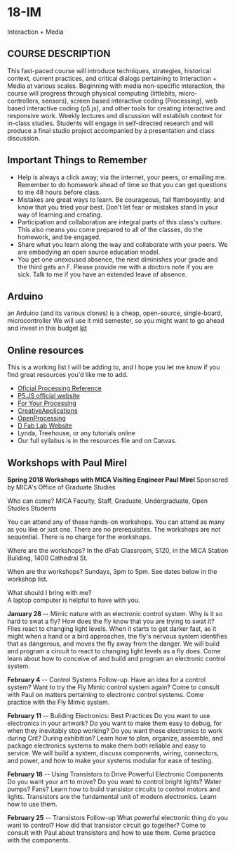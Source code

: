 # 18-IM
Interaction + Media

## COURSE DESCRIPTION
This fast-paced course will introduce techniques, strategies, historical context, current practices, and critical dialogs pertaining to Interaction + Media at various scales. Beginning with media non-specific interaction, the course will progress through physical computing (littlebits, micro-controllers, sensors), screen based interactive coding (Processing), web based interactive coding (p5.js), and other tools for creating interactive and responsive work. Weekly lectures and discussion will establish context for in-class studies. Students will engage in self-directed research and will produce a final studio project accompanied by a presentation and class discussion.

## Important Things to Remember
 - Help is always a click away; via the internet, your peers, or emailing me. Remember to do homework ahead of time so that you can get questions to me 48 hours before class.
 - Mistakes are great ways to learn. Be courageous, fail flamboyantly, and know that you tried your best. Don't let fear or mistakes stand in your way of learning and creating.
 - Participation and collaboration are integral parts of this class's culture. This also means you come prepared to all of the classes, do the homework, and be engaged.
 -  Share what you learn along the way and collaborate with your peers. We are embodying an open source education model.
 - You get one unexcused absence, the next diminishes your grade and the third gets an F. Please provide me with a doctors note if you are sick. Talk to me if you have an extended leave of absence.

 ## Arduino
 an Arduino (and its various clones) is a cheap, open-source, single-board, microcontroller
 We will use it mid semester, so you might want to go ahead and invest in this budget [kit](https://www.adafruit.com/product/193) 

 ## Online resources
 This is a working list I will be adding to, and I hope you let me know if you find great resources you'd like me to add.
 - [Oficial Processing Reference](http://processing.org/reference/)
 - [P5.JS official website](https://p5js.org/)
 - [For Your Processing](http://fyprocessing.tumblr.com)
 - [CreativeApplications]( http://www.creativeapplications.net)
 - [OpenProcessing](http://www.openprocessing.org/)
 - [D Fab Lab Website](http://staff.mica.edu/rmckibbin/index.html)
 - Lynda, Treehouse, or any tutorials online
 - Our full syllabus is in the resources file and on Canvas.

## Workshops with Paul Mirel

**Spring 2018 Workshops with MICA Visiting Engineer Paul Mirel**
Sponsored by MICA's Office of Graduate Studies

Who can come?
MICA Faculty, Staff, Graduate, Undergraduate, Open Studies Students

You can attend any of these hands-on workshops. You can attend as many as you like or just one. There are no prerequisites. The workshops are not sequential. There is no charge for the workshops.

Where are the workshops?
In the dFab Classroom, S120, in the MICA Station Building, 1400 Cathedral St.

When are the workshops?
Sundays, 3pm to 5pm. See dates below in the workshop list.

What should I bring with me?  
A laptop computer is helpful to have with you.

**January 28** -- Mimic nature with an electronic control system.
Why is it so hard to swat a fly? How does the fly know that you are trying to swat it? Flies react to changing light levels. When it starts to get darker fast, as it might when a hand or a bird approaches, the fly's nervous system identifies that as dangerous, and moves the fly away from the danger. We will build and program a circuit to react to changing light levels as a fly does.
Come learn about how to conceive of and build and program an electronic control system.


**February 4** -- Control Systems Follow-up.
Have an idea for a control system? Want to try the Fly Mimic control system again?
Come to consult with Paul on matters pertaining to electronic control systems. Come practice with the Fly Mimic system.


**February 11** -- Building Electronics: Best Practices
Do you want to use electronics in your artwork? Do you want to make them easy to debug, for when they inevitably stop working? Do you want those electronics to work during Crit? During exhibition?
Learn how to plan, organize, assemble, and package electronics systems to make them both reliable and easy to service. We will build a system, discuss components, wiring, connectors, and power, and how to make your systems modular for ease of testing.


**February 18** -- Using Transistors to Drive Powerful Electronic Components
Do you want your art to move? Do you want to control bright lights? Water pumps? Fans?
Learn how to build transistor circuits to control motors and lights.
Transistors are the fundamental unit of modern electronics. Learn how to use them.

**February 25** -- Transistors Follow-up
What powerful electronic thing do you want to control? How did that transistor circuit go together?
Come to consult with Paul about transistors and how to use them. Come practice with the components.
